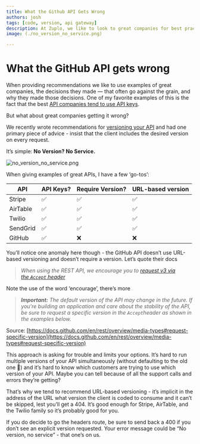 ```yaml
---
title: What the Github API Gets Wrong
authors: josh
tags: [code, version, api gateway]
description: At Zuplo, we like to look to great companies for best practices. When it comes to versioning an API, GitHub handles things differently than companies like Stripe, Airtable, Twilio, and SendGrid. We think their approach is asking for trouble and limits your options. 
image: (./no_version_no_service.png)

---
```




# What the GitHub API gets wrong

When providing recommendations we like to use examples of great companies, the decisions they made — that often go against the grain, and why they made those decisions. One of my favorite examples of this is the fact that the best [API companies tend to use API keys](https://zuplo.com/blog/2022/05/03/you-should-be-using-api-keys/).

But what about great companies getting it wrong?

We recently wrote recommendations for [versioning your API](https://zuplo.com/blog/2022/05/17/how-to-version-an-api) and had one primary piece of advice - insist that the client includes the desired version on every request. 

It’s simple: **No Version? No Service.**

![no_version_no_service.png](./no_version_no_service.png)

When giving examples of great APIs, I have a few ‘go-tos’:

| API | API Keys? | Require Version? | URL-based version |
| --- | --- | --- | --- |
| Stripe | ✅ | ✅ | ✅ |
| AirTable | ✅ | ✅ | ✅ |
| Twilio | ✅ | ✅ | ✅ |
| SendGrid | ✅ | ✅ | ✅ |
| GitHub | ✅ | ❌ | ❌ |

You’ll notice one anomaly here though - the GitHub API doesn’t use URL-based versioning and doesn’t require a version. Let’s quote their docs

> *When using the REST API, we encourage you to [request v3 via the `Accept` header](https://docs.github.com/en/v3/media/#request-specific-version)*
> 

Note the use of the word ‘encourage’, there’s more

> ***Important:** The default version of the API may change in the future. If you're building an application and care about the stability of the API, be sure to request a specific version in the `Accept`header as shown in the examples below.*
> 

Source: [https://docs.github.com/en/rest/overview/media-types#request-specific-version](https://docs.github.com/en/rest/overview/media-types#request-specific-version)

This approach is asking for trouble and limits your options. It’s hard to run multiple versions of your API simultaneously (without defaulting to the old one 🤮) and it’s hard to know which customers are trying to use which version of your API. Maybe you can tell because of all the support calls and errors they’re getting?

That’s why we tend to recommend URL-based versioning - it’s implicit in the address of the URL what version the client is coded to consume and it can’t be skipped, lest you’ll get a 404. It’s good enough for Stripe, AirTable, and the Twilio family so it’s probably good for you. 

If you do decide to go the headers route, be sure to send back a 400 if you don’t see an explicit version requested. Your error message could be “No version, no service” - that one’s on us.
